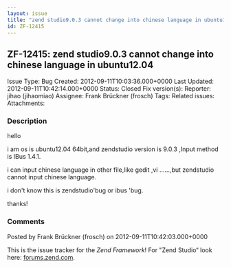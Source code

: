```yaml
---
layout: issue
title: "zend studio9.0.3 cannot change into chinese language in ubuntu12.04"
id: ZF-12415
---
```


ZF-12415: zend studio9.0.3 cannot change into chinese language in ubuntu12.04
-----------------------------------------------------------------------------

 Issue Type: Bug Created: 2012-09-11T10:03:36.000+0000 Last Updated: 2012-09-11T10:42:14.000+0000 Status: Closed Fix version(s): 
 Reporter:  jihao (jihaomiao)  Assignee:  Frank Brückner (frosch)  Tags: 
 Related issues: 
 Attachments: 
### Description

hello

i am os is ubuntu12.04 64bit,and zendstudio version is 9.0.3 ,Input method is IBus 1.4.1.

i can input chinese language in other file,like gedit ,vi ......,but zendstudio cannot input chinese language.

i don't know this is zendstudio'bug or ibus 'bug.

thanks!

 

 

### Comments

Posted by Frank Brückner (frosch) on 2012-09-11T10:42:03.000+0000

This is the issue tracker for the _Zend Framework_! For "Zend Studio“ look here: [forums.zend.com](http://forums.zend.com/viewforum.php?f=59).

 

 